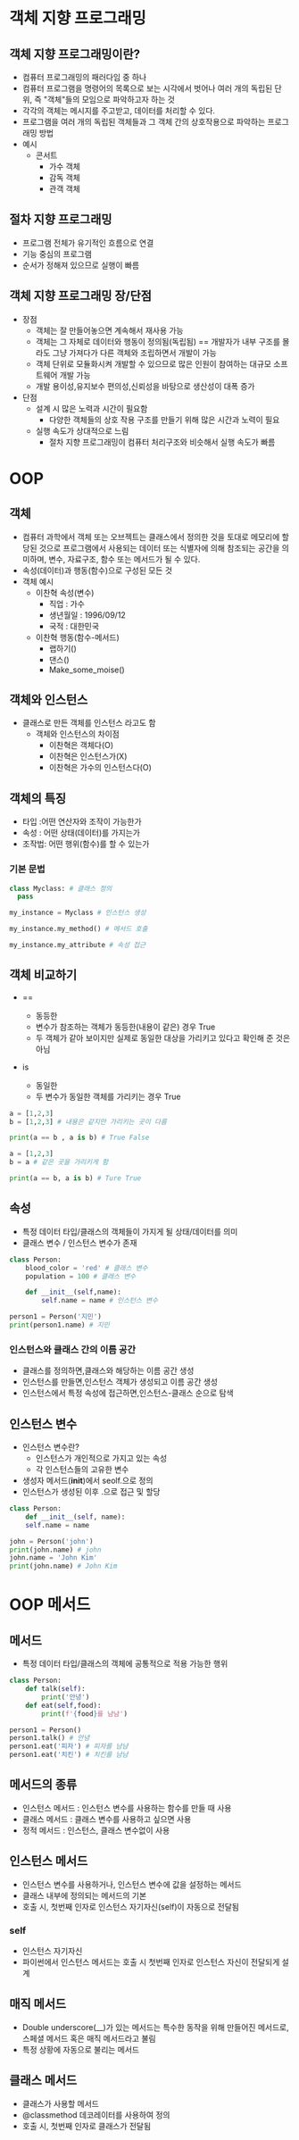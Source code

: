 # 객체 지향 프로그래밍
## 객체 지향 프로그래밍이란?
- 컴퓨터 프로그래밍의 패러다임 중 하나
- 컴퓨터 프로그램을 명령어의 목록으로 보는 시각에서 벗어나 여러 개의 독립된 단위, 즉 "객체"들의 모임으로 파악하고자 하는 것
- 각각의 객체는 메시지를 주고받고, 데이터를 처리할 수 있다.
- 프로그램을 여러 개의 독립된 객체들과 그 객체 간의 상호작용으로 파악하는 프로그래밍 방법
- 예시
  - 콘서트
    - 가수 객체
    - 감독 객체
    - 관객 객체



## 절차 지향 프로그래밍
- 프로그램 전체가 유기적인 흐름으로 연결
- 기능 중심의 프로그램
- 순서가 정해져 있으므로 실행이 빠름


## 객체 지향 프로그래밍 장/단점
- 장점
  - 객체는 잘 만들어놓으면 계속해서 재사용 가능
  - 객체는 그 자체로 데이터와 행동이 정의됨(독립됨) == 개발자가 내부 구조를 몰라도 그냥 가져다가 다른 객체와 조립하면서 개발이 가능
  - 객체 단위로 모듈화시켜 개발할 수 있으므로 많은 인원이 참여하는 대규모 소프트웨어 개발 가능
  - 개발 용이성,유지보수 편의성,신뢰성을 바탕으로 생산성이 대폭 증가
- 단점
  - 설계 시 많은 노력과 시간이 필요함
    - 다양한 객체들의 상호 작용 구조를 만들기 위해 많은 시간과 노력이 필요
  - 실행 속도가 상대적으로 느림
    - 절차 지향 프로그래밍이 컴퓨터 처리구조와 비슷해서 실행 속도가 빠름


# OOP
## 객체
- 컴퓨터 과학에서 객체 또는 오브젝트는 클래스에서 정의한 것을 토대로 메모리에 할당된 것으로 프로그램에서 사용되는 데이터 또는 식별자에 의해 참조되는 공간을 의미하며, 변수, 자료구조, 함수 또는 메서드가 될 수 있다.
- 속성(데이터)과 행동(함수)으로 구성된 모든 것
- 객체 예시
  - 이찬혁 속성(변수)
    - 직업 : 가수
    - 생년월일 : 1996/09/12
    - 국적 : 대한민국
  - 이찬혁 행동(함수-메서드)
    - 랩하기()
    - 댄스()
    - Make_some_moise()

## 객체와 인스턴스
- 클래스로 만든 객체를 인스턴스 라고도 함
  - 객체와 인스턴스의 차이점
    - 이찬혁은 객체다(O)
    - 이찬혁은 인스턴스가(X)
    - 이찬혁은 가수의 인스턴스다(O)

## 객체의 특징
- 타입 :어떤 연산자와 조작이 가능한가
- 속성 : 어떤 상태(데이터)를 가지는가
- 조작법: 어떤 행위(함수)를 할 수 있는가

### 기본 문법
```python
class Myclass: # 클래스 정의
  pass

my_instance = Myclass # 인스턴스 생성

my_instance.my_method() # 메서드 호출

my_instance.my_attribute # 속성 접근
```

## 객체 비교하기
- ==
  - 동등한
  - 변수가 참조하는 객체가 동등한(내용이 같은) 경우 True
  - 두 객체가 같아 보이지만 실제로 동일한 대상을 가리키고 있다고 확인해 준 것은 아님

- is
  - 동일한
  - 두 변수가 동일한 객체를 가리키는 경우 True

```python
a = [1,2,3]
b = [1,2,3] # 내용은 같지만 가리키는 곳이 다름

print(a == b , a is b) # True False

a = [1,2,3]
b = a # 같은 곳을 가리키게 함

print(a == b, a is b) # Ture True
```

## 속성
- 특정 데이터 타입/클래스의 객체들이 가지게 될 상태/데이터를 의미
- 클래스 변수 / 인스턴스 변수가 존재

```python
class Person:
    blood_color = 'red' # 클래스 변수
    population = 100 # 클래스 변수

    def __init__(self,name):
        self.name = name # 인스턴스 변수

person1 = Person('지민')
print(person1.name) # 지민
```

### 인스턴스와 클래스 간의 이름 공간
- 클래스를 정의하면,클래스와 해당하는 이름 공간 생성
- 인스턴스를 만들면,인스턴스 객체가 생성되고 이름 공간 생성
- 인스턴스에서 특정 속성에 접근하면,인스턴스-클래스 순으로 탐색

## 인스턴스 변수
- 인스턴스 변수란?
  - 인스턴스가 개인적으로 가지고 있는 속성
  - 각 인스턴스들의 고유한 변수
- 생성자 메서드(__init__)에서 seolf.<name>으로 정의
- 인스턴스가 생성된 이후 <instance>.<name>으로 접근 및 할당
```python
class Person:
    def __init__(self, name):
    self.name = name

john = Person('john')
print(john.name) # john
john.name = 'John Kim'
print(john.name) # John Kim


```

# OOP 메서드
## 메서드
- 특정 데이터 타입/클래스의 객체에 공통적으로 적용 가능한 행위
```python
class Person:
    def talk(self):
        print('안녕')
    def eat(self,food):
        print(f'{food}를 냠냠')

person1 = Person()
person1.talk() # 안녕
person1.eat('피자') # 피자를 냠냠   
person1.eat('치킨') # 치킨를 냠냠

```

## 메서드의 종류
- 인스턴스 메서드 : 인스턴스 변수를 사용하는 함수를 만들 때 사용
- 클래스 메서드 : 클래스 변수를 사용하고 싶으면 사용
- 정적 메서드 : 인스턴스, 클래스 변수없이 사용

## 인스턴스 메서드
- 인스턴스 변수를 사용하거나, 인스턴스 변수에 값을 설정하는 메서드
- 클래스 내부에 정의되는 메서드의 기본
- 호출 시, 첫번째 인자로 인스턴스 자기자신(self)이 자동으로 전달됨

### self
- 인스턴스 자기자신
- 파이썬에서 인스턴스 메서드는 호출 시 첫번째 인자로 인스턴스 자신이 전달되게 설계

## 매직 메서드
- Double underscore(__)가 있는 메서드는 특수한 동작을 위해 만들어진 메서드로, 스페셜 메서드 혹은 매직 메서드라고 불림
- 특정 상황에 자동으로 불리는 메서드

## 클래스 메서드
- 클래스가 사용할 메서드
- @classmethod 데코레이터를 사용하여 정의 
- 호출 시, 첫번째 인자로 클래스가 전달됨